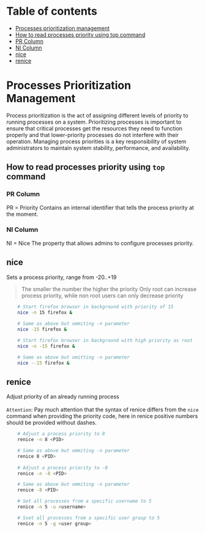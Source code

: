 # Table of contents
- [Processes prioritization management](#processes-prioritization-management)
- [How to read processes priority using top command](#how-to-read-processes-priority-using-top-command)
- [PR Column](#pr-column)
- [NI Column](#ni-column)
- [nice](#nice)
- [renice](#renice)

# Processes Prioritization Management
Process prioritization is the act of assigning different levels of priority to running processes on a system. Prioritizing processes is important to ensure that critical processes get the resources they need to function properly and that lower-priority processes do not interfere with their operation. Managing process priorities is a key responsibility of system administrators to maintain system stability, performance, and availability.

## How to read processes priority using `top` command
### PR Column
PR = Priority
Contains an internal identifier that tells the process priority at the moment.

### NI Column
NI = Nice
The property that allows admins to configure processes priority.

## nice
Sets a process priority, range from -20..+19
> The smaller the number the higher the priority
> Only root can increase process priority, while non root users can only decrease priority
```bash
    # Start firefox browser in background with priority of 15
    nice -n 15 firefox &
    
    # Same as above but ommiting -n parameter
    nice -15 firefox &

    # Start firefox browser in background with high priority as root
    nice -n -15 firefox &

    # Same as above but omitting -n parameter
    nice --15 firefox &
```

## renice
Adjust priority of an already running process<br><br>
`Attention`: Pay much attention that the syntax of renice differs from the `nice` command when providing the priority code, here in renice positive numbers should be provided without dashes.
```bash
    # Adjust a process priority to 8
    renice -n 8 <PID>

    # Same as above but ommiting -n parameter
    renice 8 <PID>
    
    # Adjust a process priority to -8
    renice -n -8 <PID>

    # Same as above but ommiting -n parameter
    renice -8 <PID>

    # Set all processes from a specific username to 5
    renice -n 5 -u <username>

    # Sset all processes from a specific user group to 5
    renice -n 5 -g <user group>
```